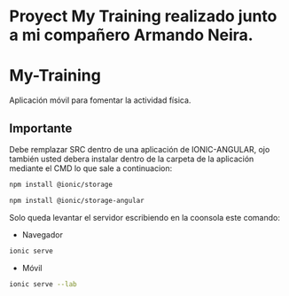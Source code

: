 # Proyect My Training realizado junto a mi compañero Armando Neira.

# My-Training 
Aplicación móvil para fomentar la actividad física.


## Importante 
Debe remplazar SRC dentro de una aplicación de IONIC-ANGULAR, ojo también usted debera instalar dentro de la carpeta de la aplicación mediante el CMD lo que sale a continuacion:

```bash
npm install @ionic/storage
```
```bash
npm install @ionic/storage-angular
```

Solo queda levantar el servidor escribiendo en la coonsola este comando:

- Navegador
```bash
ionic serve
```
- Móvil
```bash
ionic serve --lab
```
